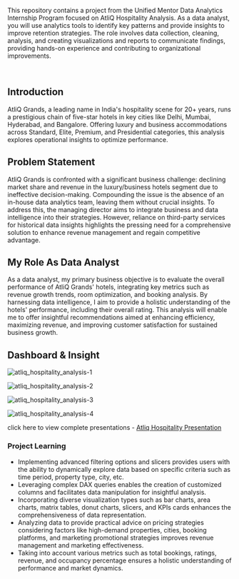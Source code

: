 This repository contains a project from the Unified Mentor Data Analytics Internship Program focused on AtliQ Hospitality Analysis. As a data analyst, you will use analytics tools to identify key patterns and provide insights to improve retention strategies. The role involves data collection, cleaning, analysis, and creating visualizations and reports to communicate findings, providing hands-on experience and contributing to organizational improvements.

<br>
<h2>Introduction</h2>
AtliQ Grands, a leading name in India's hospitality scene for 20+ years, runs a prestigious chain of five-star hotels in key cities like Delhi, Mumbai, Hyderabad, and Bangalore. Offering luxury and business accommodations across Standard, Elite, Premium, and Presidential categories, this analysis explores operational insights to optimize performance.
<br>
<h2>Problem Statement</h2>
AtliQ Grands is confronted with a significant business challenge: declining market share and revenue in the luxury/business hotels segment due to ineffective decision-making. Compounding the issue is the absence of an in-house data analytics team, leaving them without crucial insights. To address this, the managing director aims to integrate business and data intelligence into their strategies. However, reliance on third-party services for historical data insights highlights the pressing need for a comprehensive solution to enhance revenue management and regain competitive advantage.
<br>
<h2>My Role As Data Analyst</h2>
As a data analyst, my primary business objective is to evaluate the overall performance of AtliQ Grands' hotels, integrating key metrics such as revenue growth trends, room optimization, and booking analysis. By harnessing data intelligence, I aim to provide a holistic understanding of the hotels' performance, including their overall rating. This analysis will enable me to offer insightful recommendations aimed at enhancing efficiency, maximizing revenue, and improving customer satisfaction for sustained business growth.
<h2>Dashboard & Insight</h2>

![atliq_hospitality_analysis-1](https://github.com/Kashish0612/AtliQ-Hospitality-Analysis/assets/134590814/6bfbe6bd-cc5a-4534-b2e8-6e631f423f09)

![atliq_hospitality_analysis-2](https://github.com/Kashish0612/AtliQ-Hospitality-Analysis/assets/134590814/dc848d16-ce3b-4865-92a6-0e667f3b52ee)

![atliq_hospitality_analysis-3](https://github.com/Kashish0612/AtliQ-Hospitality-Analysis/assets/134590814/2e96e54c-2965-4834-b142-05053fe4a6ed)

![atliq_hospitality_analysis-4](https://github.com/Kashish0612/AtliQ-Hospitality-Analysis/assets/134590814/2c4e1a6d-693f-43f7-a1ae-68249b7b05ab)

click here to view complete presentations - <a href="https://github.com/Kashish0612/AtliQ-Hospitality-Analysis/blob/main/atliq%20hospitality%20presentation.pdf">Atliq Hospitality Presentation</a>

<h3>Project Learning</h3>
<ul>
  <li>Implementing advanced filtering options and slicers provides users with the ability to dynamically explore data based on specific criteria such as time period, property type, city, etc.</li>
  <li>Leveraging complex DAX queries enables the creation of customized columns and facilitates data manipulation for insightful analysis.</li>
  <li>Incorporating diverse visualization types such as bar charts, area charts, matrix tables, donut charts, slicers, and KPIs cards enhances the comprehensiveness of data representation.</li>
  <li>Analyzing data to provide practical advice on pricing strategies considering factors like high-demand properties, cities, booking platforms, and marketing promotional strategies improves revenue management and marketing effectiveness.</li>
  <li>Taking into account various metrics such as total bookings, ratings, revenue, and occupancy percentage ensures a holistic understanding of performance and market dynamics.</li>
</ul>

